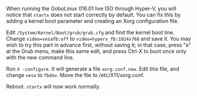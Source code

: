 When running the GoboLinux 016.01 live ISO through Hyper-V, you will
notice that `startx` does not start correctly by default. You can fix
this by adding a kernel boot parameter and creating an Xorg
configuration file.

Edit `/System/Kernel/Boot/grub/grub.cfg` and find the kernel boot line.
Change `video=vesafb:off` to `video=hyperv_fb:1024x768` and save it. You
may wish to try this part in advance first, without saving it; in that
case, press "e" at the Grub menu, make this same edit, and press Ctrl-X
to boot once only with the new command line.

Run `X -configure`. It will generate a file `xorg.conf.new`. Edit this
file, and change `vesa` to `fbdev`. Move the file to /etc/X11/xorg.conf.

Reboot. `startx` will now work normally.

